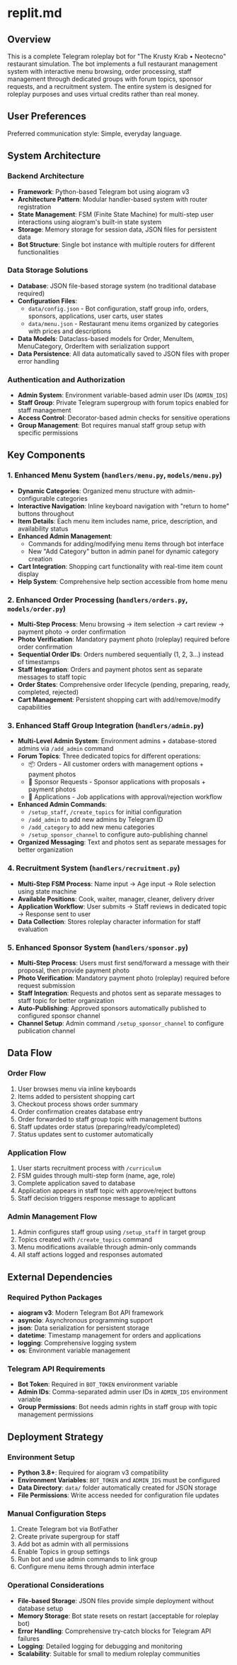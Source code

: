 # replit.md

## Overview

This is a complete Telegram roleplay bot for "The Krusty Krab • Neotecno" restaurant simulation. The bot implements a full restaurant management system with interactive menu browsing, order processing, staff management through dedicated groups with forum topics, sponsor requests, and a recruitment system. The entire system is designed for roleplay purposes and uses virtual credits rather than real money.

## User Preferences

Preferred communication style: Simple, everyday language.

## System Architecture

### Backend Architecture
- **Framework**: Python-based Telegram bot using aiogram v3
- **Architecture Pattern**: Modular handler-based system with router registration
- **State Management**: FSM (Finite State Machine) for multi-step user interactions using aiogram's built-in state system
- **Storage**: Memory storage for session data, JSON files for persistent data
- **Bot Structure**: Single bot instance with multiple routers for different functionalities

### Data Storage Solutions
- **Database**: JSON file-based storage system (no traditional database required)
- **Configuration Files**: 
  - `data/config.json` - Bot configuration, staff group info, orders, sponsors, applications, user carts, user states
  - `data/menu.json` - Restaurant menu items organized by categories with prices and descriptions
- **Data Models**: Dataclass-based models for Order, MenuItem, MenuCategory, OrderItem with serialization support
- **Data Persistence**: All data automatically saved to JSON files with proper error handling

### Authentication and Authorization
- **Admin System**: Environment variable-based admin user IDs (`ADMIN_IDS`)
- **Staff Group**: Private Telegram supergroup with forum topics enabled for staff management
- **Access Control**: Decorator-based admin checks for sensitive operations
- **Group Management**: Bot requires manual staff group setup with specific permissions

## Key Components

### 1. Enhanced Menu System (`handlers/menu.py`, `models/menu.py`)
- **Dynamic Categories**: Organized menu structure with admin-configurable categories
- **Interactive Navigation**: Inline keyboard navigation with "return to home" buttons throughout
- **Item Details**: Each menu item includes name, price, description, and availability status
- **Enhanced Admin Management**: 
  - Commands for adding/modifying menu items through bot interface
  - New "Add Category" button in admin panel for dynamic category creation
- **Cart Integration**: Shopping cart functionality with real-time item count display
- **Help System**: Comprehensive help section accessible from home menu

### 2. Enhanced Order Processing (`handlers/orders.py`, `models/order.py`)
- **Multi-Step Process**: Menu browsing → item selection → cart review → payment photo → order confirmation
- **Photo Verification**: Mandatory payment photo (roleplay) required before order confirmation
- **Sequential Order IDs**: Orders numbered sequentially (1, 2, 3...) instead of timestamps
- **Staff Integration**: Orders and payment photos sent as separate messages to staff topic
- **Order States**: Comprehensive order lifecycle (pending, preparing, ready, completed, rejected)
- **Cart Management**: Persistent shopping cart with add/remove/modify capabilities

### 3. Enhanced Staff Group Integration (`handlers/admin.py`)
- **Multi-Level Admin System**: Environment admins + database-stored admins via `/add_admin` command
- **Forum Topics**: Three dedicated topics for different operations:
  - 📦 Orders - All customer orders with management options + payment photos
  - 📜 Sponsor Requests - Sponsor applications with proposals + payment photos
  - 📝 Applications - Job applications with approval/rejection workflow
- **Enhanced Admin Commands**: 
  - `/setup_staff`, `/create_topics` for initial configuration
  - `/add_admin` to add new admins by Telegram ID
  - `/add_category` to add new menu categories
  - `/setup_sponsor_channel` to configure auto-publishing channel
- **Organized Messaging**: Text and photos sent as separate messages for better organization

### 4. Recruitment System (`handlers/recruitment.py`)
- **Multi-Step FSM Process**: Name input → Age input → Role selection using state machine
- **Available Positions**: Cook, waiter, manager, cleaner, delivery driver
- **Application Workflow**: User submits → Staff reviews in dedicated topic → Response sent to user
- **Data Collection**: Stores roleplay character information for staff evaluation

### 5. Enhanced Sponsor System (`handlers/sponsor.py`)
- **Multi-Step Process**: Users must first send/forward a message with their proposal, then provide payment photo
- **Photo Verification**: Mandatory payment photo (roleplay) required before request submission
- **Staff Integration**: Requests and photos sent as separate messages to staff topic for better organization
- **Auto-Publishing**: Approved sponsors automatically published to configured sponsor channel
- **Channel Setup**: Admin command `/setup_sponsor_channel` to configure publication channel

## Data Flow

### Order Flow
1. User browses menu via inline keyboards
2. Items added to persistent shopping cart
3. Checkout process shows order summary
4. Order confirmation creates database entry
5. Order forwarded to staff group topic with management buttons
6. Staff updates order status (preparing/ready/completed)
7. Status updates sent to customer automatically

### Application Flow
1. User starts recruitment process with `/curriculum`
2. FSM guides through multi-step form (name, age, role)
3. Complete application saved to database
4. Application appears in staff topic with approve/reject buttons
5. Staff decision triggers response message to applicant

### Admin Management Flow
1. Admin configures staff group using `/setup_staff` in target group
2. Topics created with `/create_topics` command
3. Menu modifications available through admin-only commands
4. All staff actions logged and responses automated

## External Dependencies

### Required Python Packages
- **aiogram v3**: Modern Telegram Bot API framework
- **asyncio**: Asynchronous programming support
- **json**: Data serialization for persistent storage
- **datetime**: Timestamp management for orders and applications
- **logging**: Comprehensive logging system
- **os**: Environment variable management

### Telegram API Requirements
- **Bot Token**: Required in `BOT_TOKEN` environment variable
- **Admin IDs**: Comma-separated admin user IDs in `ADMIN_IDS` environment variable
- **Group Permissions**: Bot needs admin rights in staff group with topic management permissions

## Deployment Strategy

### Environment Setup
- **Python 3.8+**: Required for aiogram v3 compatibility
- **Environment Variables**: `BOT_TOKEN` and `ADMIN_IDS` must be configured
- **Data Directory**: `data/` folder automatically created for JSON storage
- **File Permissions**: Write access needed for configuration file updates

### Manual Configuration Steps
1. Create Telegram bot via BotFather
2. Create private supergroup for staff
3. Add bot as admin with all permissions
4. Enable Topics in group settings
5. Run bot and use admin commands to link group
6. Configure menu items through admin interface

### Operational Considerations
- **File-based Storage**: JSON files provide simple deployment without database setup
- **Memory Storage**: Bot state resets on restart (acceptable for roleplay bot)
- **Error Handling**: Comprehensive try-catch blocks for Telegram API failures
- **Logging**: Detailed logging for debugging and monitoring
- **Scalability**: Suitable for small to medium roleplay communities